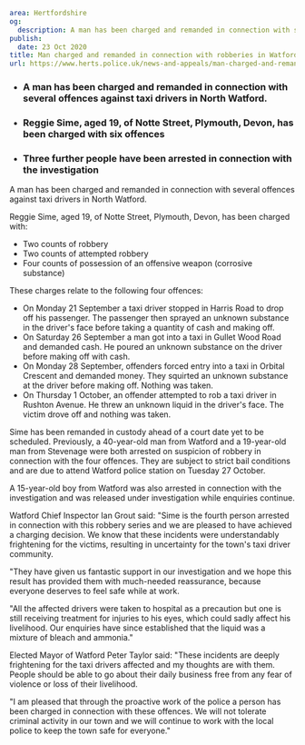 ```yaml
area: Hertfordshire
og:
  description: A man has been charged and remanded in connection with several offences against taxi drivers in North Watford.
publish:
  date: 23 Oct 2020
title: Man charged and remanded in connection with robberies in Watford
url: https://www.herts.police.uk/news-and-appeals/man-charged-and-remanded-in-connection-with-robberies-in-watford-0779
```

* ### A man has been charged and remanded in connection with several offences against taxi drivers in North Watford.

 * ### Reggie Sime, aged 19, of Notte Street, Plymouth, Devon, has been charged with six offences

 * ### Three further people have been arrested in connection with the investigation

A man has been charged and remanded in connection with several offences against taxi drivers in North Watford.

Reggie Sime, aged 19, of Notte Street, Plymouth, Devon, has been charged with:

 * Two counts of robbery
 * Two counts of attempted robbery
 * Four counts of possession of an offensive weapon (corrosive substance)

 These charges relate to the following four offences:

 * On Monday 21 September a taxi driver stopped in Harris Road to drop off his passenger. The passenger then sprayed an unknown substance in the driver's face before taking a quantity of cash and making off.
 * On Saturday 26 September a man got into a taxi in Gullet Wood Road and demanded cash. He poured an unknown substance on the driver before making off with cash.
 * On Monday 28 September, offenders forced entry into a taxi in Orbital Crescent and demanded money. They squirted an unknown substance at the driver before making off. Nothing was taken.
 * On Thursday 1 October, an offender attempted to rob a taxi driver in Rushton Avenue. He threw an unknown liquid in the driver's face. The victim drove off and nothing was taken.

Sime has been remanded in custody ahead of a court date yet to be scheduled. Previously, a 40-year-old man from Watford and a 19-year-old man from Stevenage were both arrested on suspicion of robbery in connection with the four offences. They are subject to strict bail conditions and are due to attend Watford police station on Tuesday 27 October.

A 15-year-old boy from Watford was also arrested in connection with the investigation and was released under investigation while enquiries continue.

Watford Chief Inspector Ian Grout said: "Sime is the fourth person arrested in connection with this robbery series and we are pleased to have achieved a charging decision. We know that these incidents were understandably frightening for the victims, resulting in uncertainty for the town's taxi driver community.

"They have given us fantastic support in our investigation and we hope this result has provided them with much-needed reassurance, because everyone deserves to feel safe while at work.

"All the affected drivers were taken to hospital as a precaution but one is still receiving treatment for injuries to his eyes, which could sadly affect his livelihood. Our enquiries have since established that the liquid was a mixture of bleach and ammonia."

Elected Mayor of Watford Peter Taylor said: "These incidents are deeply frightening for the taxi drivers affected and my thoughts are with them. People should be able to go about their daily business free from any fear of violence or loss of their livelihood.

"I am pleased that through the proactive work of the police a person has been charged in connection with these offences. We will not tolerate criminal activity in our town and we will continue to work with the local police to keep the town safe for everyone."
